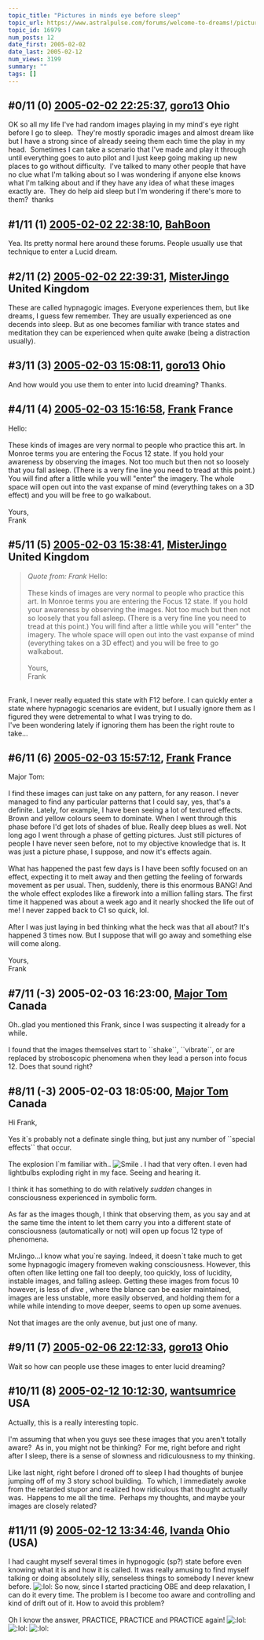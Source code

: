 ```yaml
---
topic_title: "Pictures in minds eye before sleep"
topic_url: https://www.astralpulse.com/forums/welcome-to-dreams!/pictures-in-minds-eye-before-sleep
topic_id: 16979
num_posts: 12
date_first: 2005-02-02
date_last: 2005-02-12
num_views: 3199
summary: ""
tags: []
---
```


## \#0/11 (0) [2005-02-02 22:25:37](https://www.astralpulse.com/forums/index.php?msg=146632), [goro13](https://www.astralpulse.com/forums/profile/?u=8026) Ohio ##
<section>
OK so all my life I've had random images playing in my mind's eye right before I go to sleep.  They're mostly sporadic images and almost dream like but I have a strong since of already seeing them each time the play in my head.  Sometimes I can take a scenario that I've made and play it through until everything goes to auto pilot and I just keep going making up new places to go without difficulty.  I've talked to many other people that have no clue what I'm talking about so I was wondering if anyone else knows what I'm talking about and if they have any idea of what these images exactly are.  They do help aid sleep but I'm wondering if there's more to them?  thanks
</section>

## \#1/11 (1) [2005-02-02 22:38:10](https://www.astralpulse.com/forums/index.php?msg=146637), [BahBoon](https://www.astralpulse.com/forums/profile/?u=8144)  ##
<section>
Yea. Its pretty normal here around these forums. People usually use that technique to enter a Lucid dream.
</section>

## \#2/11 (2) [2005-02-02 22:39:31](https://www.astralpulse.com/forums/index.php?msg=146638), [MisterJingo](https://www.astralpulse.com/forums/profile/?u=2548) United Kingdom ##
<section>
These are called hypnagogic images. Everyone experiences them, but like dreams, I guess few remember. They are usually experienced as one decends into sleep. But as one becomes familiar with trance states and meditation they can be experienced when quite awake (being a distraction usually).
</section>

## \#3/11 (3) [2005-02-03 15:08:11](https://www.astralpulse.com/forums/index.php?msg=146820), [goro13](https://www.astralpulse.com/forums/profile/?u=8026) Ohio ##
<section>
And how would you use them to enter into lucid dreaming? Thanks.
</section>

## \#4/11 (4) [2005-02-03 15:16:58](https://www.astralpulse.com/forums/index.php?msg=146828), [Frank](https://www.astralpulse.com/forums/profile/?u=359) France ##
<section>
Hello:
<br>
<br>
These kinds of images are very normal to people who practice this art. In Monroe terms you are entering the Focus 12 state. If you hold your awareness by observing the images. Not too much but then not so loosely that you fall asleep. (There is a very fine line you need to tread at this point.) You will find after a little while you will "enter" the imagery. The whole space will open out into the vast expanse of mind (everything takes on a 3D effect) and you will be free to go walkabout.
<br>
<br>
Yours,
<br>
Frank
</section>

## \#5/11 (5) [2005-02-03 15:38:41](https://www.astralpulse.com/forums/index.php?msg=146838), [MisterJingo](https://www.astralpulse.com/forums/profile/?u=2548) United Kingdom ##
<section>
<blockquote class="bbc_standard_quote">
 <cite>
  Quote from: Frank
 </cite>
 Hello:
 <br>
 <br>
 These kinds of images are very normal to people who practice this art. In Monroe terms you are entering the Focus 12 state. If you hold your awareness by observing the images. Not too much but then not so loosely that you fall asleep. (There is a very fine line you need to tread at this point.) You will find after a little while you will "enter" the imagery. The whole space will open out into the vast expanse of mind (everything takes on a 3D effect) and you will be free to go walkabout.
 <br>
 <br>
 Yours,
 <br>
 Frank
</blockquote>
<br>
Frank, I never really equated this state with F12 before. I can quickly enter a state where hypnagogic scenarios are evident, but I usually ignore them as I figured they were detremental to what I was trying to do.
<br>
I've been wondering lately if ignoring them has been the right route to take...
</section>

## \#6/11 (6) [2005-02-03 15:57:12](https://www.astralpulse.com/forums/index.php?msg=146845), [Frank](https://www.astralpulse.com/forums/profile/?u=359) France ##
<section>
Major Tom:
<br>
<br>
I find these images can just take on any pattern, for any reason. I never managed to find any particular patterns that I could say, yes, that's a definite. Lately, for example, I have been seeing a lot of textured effects. Brown and yellow colours seem to dominate. When I went through this phase before I'd get lots of shades of blue. Really deep blues as well. Not long ago I went through a phase of getting pictures. Just still pictures of people I have never seen before, not to my objective knowledge that is. It was just a picture phase, I suppose, and now it's effects again.
<br>
<br>
What has happened the past few days is I have been softly focused on an effect, expecting it to melt away and then getting the feeling of forwards movement as per usual. Then, suddenly, there is this enormous BANG! And the whole effect explodes like a firework into a million falling stars. The first time it happened was about a week ago and it nearly shocked the life out of me! I never zapped back to C1 so quick, lol.
<br>
<br>
After I was just laying in bed thinking what the heck was that all about? It's happened 3 times now. But I suppose that will go away and something else will come along.
<br>
<br>
Yours,
<br>
Frank
</section>

## \#7/11 (-3) 2005-02-03 16:23:00, [Major Tom](https://www.astralpulse.com/forums/profile/?u=1075) Canada ##
<section>
Oh..glad you mentioned this Frank, since I was suspecting it already for a while.
<br>
<br>
I found that the images themselves start to ``shake``, ``vibrate``, or are replaced by stroboscopic phenomena when they lead a person into focus 12. Does that sound right?
</section>

## \#8/11 (-3) 2005-02-03 18:05:00, [Major Tom](https://www.astralpulse.com/forums/profile/?u=1075) Canada ##
<section>
Hi Frank,
<br>
<br>
Yes it`s probably not a definate single thing, but just any number of ``special effects`` that occur.
<br>
<br>
The explosion I`m familiar with..
<img alt="Smile" border="0" src="/web/20050216223349im_/http://www.astralpulse.com/forums/images/smiles/icon_smile.gif"/>
. I had that very often. I even had lightbulbs exploding right in my face. Seeing and hearing it.
<br>
<br>
I think it has something to do with relatively
<span style="font-style: italic">
 sudden
</span>
changes in consciousness experienced in symbolic form.
<br>
<br>
As far as the images though, I think that observing them, as you say and at the same time the intent to let them carry you into a different state of consciousness (automatically or not) will open up focus 12 type of phenomena.
<br>
<br>
MrJingo...I know what you`re saying. Indeed, it doesn`t take much to get some hypnagogic imagery fromeven waking consciousness. However, this often often like letting one fall too deeply, too quickly, loss of lucidity, instable images, and falling asleep. Getting these images from focus 10 however, is less of
<span style="font-style: italic">
 dive
</span>
, where the blance can be easier maintained, images are less unstable, more easily observed, and holding them for a while while intending to move deeper, seems to open up some avenues.
<br>
<br>
Not that images are the only avenue, but just one of many.
</section>

## \#9/11 (7) [2005-02-06 22:12:33](https://www.astralpulse.com/forums/index.php?msg=147590), [goro13](https://www.astralpulse.com/forums/profile/?u=8026) Ohio ##
<section>
Wait so how can people use these images to enter lucid dreaming?
</section>

## \#10/11 (8) [2005-02-12 10:12:30](https://www.astralpulse.com/forums/index.php?msg=148615), [wantsumrice](https://www.astralpulse.com/forums/profile/?u=2622) USA ##
<section>
Actually, this is a really interesting topic.
<br>
<br>
I'm assuming that when you guys see these images that you aren't totally aware?  As in, you might not be thinking?  For me, right before and right after I sleep, there is a sense of slowness and ridiculousness to my thinking.
<br>
<br>
Like last night, right before I droned off to sleep I had thoughts of bunjee jumping off of my 3 story school building.  To which, I immediately awoke from the retarded stupor and realized how ridiculous that thought actually was.  Happens to me all the time.  Perhaps my thoughts, and maybe your images are closely related?
</section>

## \#11/11 (9) [2005-02-12 13:34:46](https://www.astralpulse.com/forums/index.php?msg=148642), [Ivanda](https://www.astralpulse.com/forums/profile/?u=8260) Ohio (USA) ##
<section>
I had caught myself several times in hypnogogic (sp?) state before even knowing what it is and how it is called. It was really amusing to find myself talking or doing absolutely silly, senseless things to somebody I never knew before.
<img alt=":lol:" class="smiley" src="https://www.astralpulse.com/forums/Smileys/fugue/cheesy.png" title="Cheesy"/>
So now, since I started practicing OBE and deep relaxation, I can do it every time. The problem is I become too aware and controlling and kind of drift out of it. How to avoid this problem?
<br>
<br>
Oh I know the answer, PRACTICE, PRACTICE and PRACTICE again!
<img alt=":lol:" class="smiley" src="https://www.astralpulse.com/forums/Smileys/fugue/cheesy.png" title="Cheesy"/>
<img alt=":lol:" class="smiley" src="https://www.astralpulse.com/forums/Smileys/fugue/cheesy.png" title="Cheesy"/>
<img alt=":lol:" class="smiley" src="https://www.astralpulse.com/forums/Smileys/fugue/cheesy.png" title="Cheesy"/>
</section>